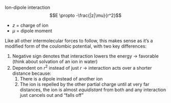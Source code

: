 Ion-dipole interaction
$$E \propto -\frac{|z|\mu}{r^2}$$
- $z$ = charge of ion
- $\mu$ = dipole moment

Like all other intermolecular forces to follow, this makes sense as it’s a modified form of the coulombic potential, with two key differences:
1. Negative sign denotes that interaction lowers the energy → favorable (think about solvation of an ion in water)
2. Dependent on $r^2$ instead of just $r$ → interaction acts over a shorter distance because:
	1. There is a dipole instead of another ion
	2. The ion is repelled by the other partial charge until at very far distances, the ion is almost *equidistant* from both and any interaction just cancels out and “falls off”